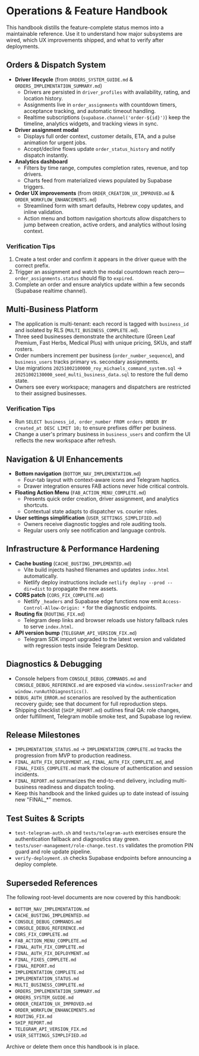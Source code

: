 # Operations & Feature Handbook

This handbook distills the feature-complete status memos into a maintainable reference. Use it to understand how major subsystems are wired, which UX improvements shipped, and what to verify after deployments.

## Orders & Dispatch System

- **Driver lifecycle** (from `ORDERS_SYSTEM_GUIDE.md` & `ORDERS_IMPLEMENTATION_SUMMARY.md`)
  - Drivers are persisted in `driver_profiles` with availability, rating, and location history.
  - Assignments live in `order_assignments` with countdown timers, acceptance tracking, and automatic timeout handling.
  - Realtime subscriptions (`supabase.channel('order-${id}')`) keep the timeline, analytics widgets, and tracking views in sync.
- **Driver assignment modal**
  - Displays full order context, customer details, ETA, and a pulse animation for urgent jobs.
  - Accept/decline flows update `order_status_history` and notify dispatch instantly.
- **Analytics dashboard**
  - Filters by time range, computes completion rates, revenue, and top drivers.
  - Charts feed from materialized views populated by Supabase triggers.
- **Order UX improvements** (from `ORDER_CREATION_UX_IMPROVED.md` & `ORDER_WORKFLOW_ENHANCEMENTS.md`)
  - Streamlined form with smart defaults, Hebrew copy updates, and inline validation.
  - Action menu and bottom navigation shortcuts allow dispatchers to jump between creation, active orders, and analytics without losing context.

### Verification Tips

1. Create a test order and confirm it appears in the driver queue with the correct prefix.
2. Trigger an assignment and watch the modal countdown reach zero—`order_assignments.status` should flip to `expired`.
3. Complete an order and ensure analytics update within a few seconds (Supabase realtime channel).

## Multi-Business Platform

- The application is multi-tenant: each record is tagged with `business_id` and isolated by RLS (`MULTI_BUSINESS_COMPLETE.md`).
- Three seed businesses demonstrate the architecture (Green Leaf Premium, Fast Herbs, Medical Plus) with unique pricing, SKUs, and staff rosters.
- Order numbers increment per business (`order_number_sequence`), and `business_users` tracks primary vs. secondary assignments.
- Use migrations `20251002100000_roy_michaels_command_system.sql` → `20251002130000_seed_multi_business_data.sql` to restore the full demo state.
- Owners see every workspace; managers and dispatchers are restricted to their assigned businesses.

### Verification Tips

- Run `SELECT business_id, order_number FROM orders ORDER BY created_at DESC LIMIT 10;` to ensure prefixes differ per business.
- Change a user's primary business in `business_users` and confirm the UI reflects the new workspace after refresh.

## Navigation & UI Enhancements

- **Bottom navigation** (`BOTTOM_NAV_IMPLEMENTATION.md`)
  - Four-tab layout with context-aware icons and Telegram haptics.
  - Drawer integration ensures FAB actions never hide critical controls.
- **Floating Action Menu** (`FAB_ACTION_MENU_COMPLETE.md`)
  - Presents quick order creation, driver assignment, and analytics shortcuts.
  - Contextual state adapts to dispatcher vs. courier roles.
- **User settings simplification** (`USER_SETTINGS_SIMPLIFIED.md`)
  - Owners receive diagnostic toggles and role auditing tools.
  - Regular users only see notification and language controls.

## Infrastructure & Performance Hardening

- **Cache busting** (`CACHE_BUSTING_IMPLEMENTED.md`)
  - Vite build injects hashed filenames and updates `index.html` automatically.
  - Netlify deploy instructions include `netlify deploy --prod --dir=dist` to propagate the new assets.
- **CORS patch** (`CORS_FIX_COMPLETE.md`)
  - Netlify `_headers` and Supabase edge functions now emit `Access-Control-Allow-Origin: *` for the diagnostic endpoints.
- **Routing fix** (`ROUTING_FIX.md`)
  - Telegram deep links and browser reloads use history fallback rules to serve `index.html`.
- **API version bump** (`TELEGRAM_API_VERSION_FIX.md`)
  - Telegram SDK import upgraded to the latest version and validated with regression tests inside Telegram Desktop.

## Diagnostics & Debugging

- Console helpers from `CONSOLE_DEBUG_COMMANDS.md` and `CONSOLE_DEBUG_REFERENCE.md` are exposed via `window.sessionTracker` and `window.runAuthDiagnostics()`.
- `DEBUG_AUTH_ERROR.md` scenarios are resolved by the authentication recovery guide; see that document for full reproduction steps.
- Shipping checklist (`SHIP_REPORT.md`) outlines final QA: role changes, order fulfillment, Telegram mobile smoke test, and Supabase log review.

## Release Milestones

- `IMPLEMENTATION_STATUS.md` → `IMPLEMENTATION_COMPLETE.md` tracks the progression from MVP to production readiness.
- `FINAL_AUTH_FIX_DEPLOYMENT.md`, `FINAL_AUTH_FIX_COMPLETE.md`, and `FINAL_FIXES_COMPLETE.md` mark the closure of authentication and session incidents.
- `FINAL_REPORT.md` summarizes the end-to-end delivery, including multi-business readiness and dispatch tooling.
- Keep this handbook and the linked guides up to date instead of issuing new "FINAL_*" memos.

## Test Suites & Scripts

- `test-telegram-auth.sh` and `tests/telegram-auth` exercises ensure the authentication fallback and diagnostics stay green.
- `tests/user-management/role-change.test.ts` validates the promotion PIN guard and role update pipeline.
- `verify-deployment.sh` checks Supabase endpoints before announcing a deploy complete.

## Superseded References

The following root-level documents are now covered by this handbook:

- `BOTTOM_NAV_IMPLEMENTATION.md`
- `CACHE_BUSTING_IMPLEMENTED.md`
- `CONSOLE_DEBUG_COMMANDS.md`
- `CONSOLE_DEBUG_REFERENCE.md`
- `CORS_FIX_COMPLETE.md`
- `FAB_ACTION_MENU_COMPLETE.md`
- `FINAL_AUTH_FIX_COMPLETE.md`
- `FINAL_AUTH_FIX_DEPLOYMENT.md`
- `FINAL_FIXES_COMPLETE.md`
- `FINAL_REPORT.md`
- `IMPLEMENTATION_COMPLETE.md`
- `IMPLEMENTATION_STATUS.md`
- `MULTI_BUSINESS_COMPLETE.md`
- `ORDERS_IMPLEMENTATION_SUMMARY.md`
- `ORDERS_SYSTEM_GUIDE.md`
- `ORDER_CREATION_UX_IMPROVED.md`
- `ORDER_WORKFLOW_ENHANCEMENTS.md`
- `ROUTING_FIX.md`
- `SHIP_REPORT.md`
- `TELEGRAM_API_VERSION_FIX.md`
- `USER_SETTINGS_SIMPLIFIED.md`

Archive or delete them once this handbook is in place.

